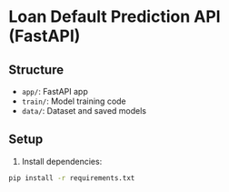 # Loan Default Prediction API (FastAPI)

## Structure
- `app/`: FastAPI app
- `train/`: Model training code
- `data/`: Dataset and saved models

## Setup

1. Install dependencies:
```bash
pip install -r requirements.txt
